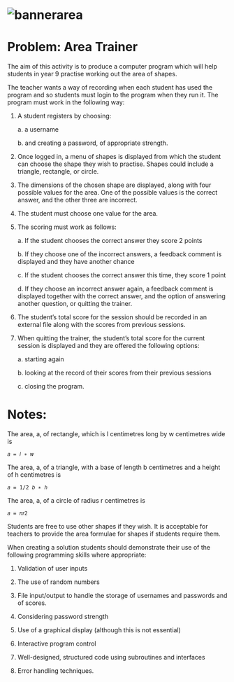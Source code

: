 # ![bannerarea](https://user-images.githubusercontent.com/67003539/180814934-fc63059d-89d3-4408-bccc-b8473b3e1680.png)

# Problem: Area Trainer

The aim of this activity is to produce a computer program which will help students in year 9 practise
working out the area of shapes.

The teacher wants a way of recording when each student has used the program and so students must
login to the program when they run it. The program must work in the following way:

1. A student registers by choosing:

    a. a username
    
    b. and creating a password, of appropriate strength.

2. Once logged in, a menu of shapes is displayed from which the student can choose the shape
they wish to practise. Shapes could include a triangle, rectangle, or circle.

3. The dimensions of the chosen shape are displayed, along with four possible values for the area.
One of the possible values is the correct answer, and the other three are incorrect.

4. The student must choose one value for the area.

5. The scoring must work as follows:

    a. If the student chooses the correct answer they score 2 points
    
    b. If they choose one of the incorrect answers, a feedback comment is displayed and they
have another chance

    c. If the student chooses the correct answer this time, they score 1 point
    
    d. If they choose an incorrect answer again, a feedback comment is displayed together with
the correct answer, and the option of answering another question, or quitting the trainer.

6. The student’s total score for the session should be recorded in an external file along with the
scores from previous sessions.

7. When quitting the trainer, the student’s total score for the current session is displayed and they
are offered the following options:

    a. starting again

    b. looking at the record of their scores from their previous sessions

    c. closing the program.
    
# Notes:

The area, a, of rectangle, which is l centimetres long by w centimetres wide is

    𝑎 = 𝑙 ∗ 𝑤

The area, a, of a triangle, with a base of length b centimetres and a height of h centimetres is

    𝑎 = 1/2 𝑏 ∗ ℎ

The area, a, of a circle of radius r centimetres is

    𝑎 = 𝜋𝑟2
    
Students are free to use other shapes if they wish. It is acceptable for teachers to provide the area
formulae for shapes if students require them.

When creating a solution students should demonstrate their use of the following programming skills
where appropriate:

1. Validation of user inputs

2. The use of random numbers

3. File input/output to handle the storage of usernames and passwords and of scores.

4. Considering password strength

5. Use of a graphical display (although this is not essential)

6. Interactive program control

7. Well-designed, structured code using subroutines and interfaces

8. Error handling techniques.
